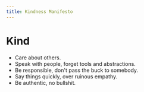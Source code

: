```yaml
---
title: Kindness Manifesto
---
```


# Kind

- Care about others.
- Speak with people, forget tools and abstractions.
- Be responsible, don't pass the buck to somebody.
- Say things quickly, over ruinous empathy.
- Be authentic, no bullshit.
